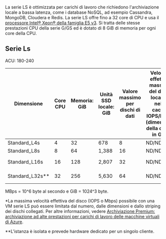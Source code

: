 
La serie LS è ottimizzata per carichi di lavoro che richiedono l'archiviazione locale a bassa latenza, come i database NoSQL, ad esempio Cassandra, MongoDB, Cloudera e Redis. La serie LS offre fino a 32 core di CPU e usa il [processore Intel® Xeon® della famiglia E5 v3](http://www.intel.com/content/www/us/en/processors/xeon/xeon-e5-solutions.html). Si tratta delle stesse prestazioni CPU della serie G/GS ed è dotato di 8 GiB di memoria per ogni core della CPU.  

## <a name="ls-series"></a>Serie Ls

ACU: 180-240
 
| Dimensione          | Core CPU | Memoria: GiB | Unità SSD locale: GiB | Valore massimo per dischi di dati | Velocità effettiva massima del disco locale e nella cache: IOPS/MBps (dimensioni della cache in GiB) | Max velocità effettiva del disco non memorizzato nella cache: IOPS/MBps | Larghezza di banda della rete/scheda NIC max | 
|---------------|-----------|-------------|--------------------------|----------------|-------------------------------------------------------------|-------------------------------------------|------------------------------| 
| Standard_L4s  | 4    | 32   | 678   | 8              | ND/ND (0)          | 5.000/125                               | 2/alta       | 
| Standard_L8s  | 8    | 64   | 1,388 | 16             | ND/ND (0)          | 10.000/250                              | 4/molto alta  | 
| Standard_L16s | 16   | 128  | 2,807 | 32             | ND/ND (0)          | 20.000/500                              | 8/estremamente alta | 
| Standard_L32s** | 32 | 256  | 5,630 | 64             | ND/ND (0)          | 40.000/1.000                            | 8/estremamente alta | 
 
MBps = 10^6 byte al secondo e GiB = 1024^3 byte. 

*La massima velocità effettiva del disco (IOPS o Mbps) possibile con una VM serie LS può essere limitata dal numero, dalle dimensioni e dallo striping dei dischi collegati. Per altre informazioni, vedere [Archiviazione Premium: archiviazione ad alte prestazioni per carichi di lavoro delle macchine virtuali di Azure](../articles/storage/storage-premium-storage.md). 

**L'istanza è isolata e prevede hardware dedicato per un singolo cliente.